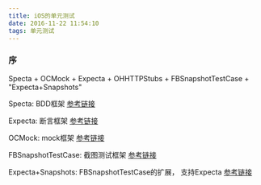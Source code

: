 ```yaml
---
title: iOS的单元测试
date: 2016-11-22 11:54:10
tags: 单元测试
---
```


[Specta_url]: https://github.com/specta/specta
[expecta_url]: https://github.com/specta/expecta
[ocmock_url]: http://ocmock.org
[snapshot_url]: https://github.com/facebookarchive/ios-snapshot-test-case
[dblock_url]: https://github.com/dblock/ios-snapshot-test-case-expecta

### 序

Specta + OCMock + Expecta + OHHTTPStubs + FBSnapshotTestCase + "Expecta+Snapshots" 

Specta: BDD框架 [参考链接][Specta_url]

Expecta: 断言框架 [参考链接][expecta_url]

OCMock: mock框架 [参考链接][ocmock_url]

FBSnapshotTestCase: 截图测试框架 [参考链接][snapshot_url]

Expecta+Snapshots: FBSnapshotTestCase的扩展， 支持Expecta [参考链接][dblock_url]